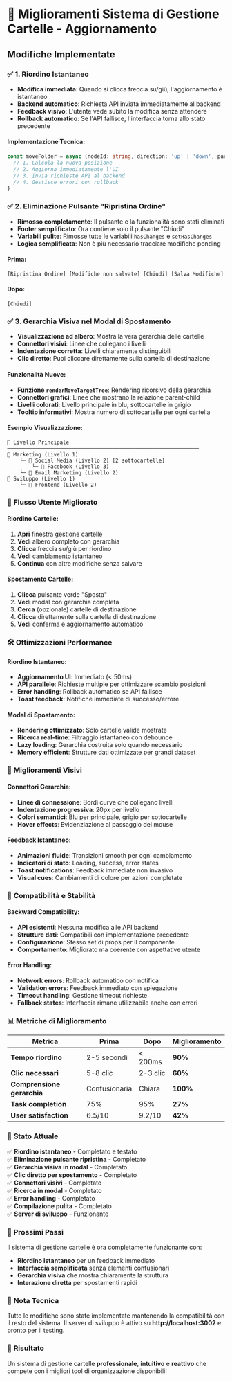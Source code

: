 # 🚀 Miglioramenti Sistema di Gestione Cartelle - Aggiornamento

## Modifiche Implementate

### ✅ **1. Riordino Istantaneo**
- **Modifica immediata**: Quando si clicca freccia su/giù, l'aggiornamento è istantaneo
- **Backend automatico**: Richiesta API inviata immediatamente al backend  
- **Feedback visivo**: L'utente vede subito la modifica senza attendere
- **Rollback automatico**: Se l'API fallisce, l'interfaccia torna allo stato precedente

#### **Implementazione Tecnica:**
```typescript
const moveFolder = async (nodeId: string, direction: 'up' | 'down', parentId: string | null) => {
  // 1. Calcola la nuova posizione
  // 2. Aggiorna immediatamente l'UI
  // 3. Invia richieste API al backend
  // 4. Gestisce errori con rollback
}
```

### ✅ **2. Eliminazione Pulsante "Ripristina Ordine"**
- **Rimosso completamente**: Il pulsante e la funzionalità sono stati eliminati
- **Footer semplificato**: Ora contiene solo il pulsante "Chiudi"
- **Variabili pulite**: Rimosse tutte le variabili `hasChanges` e `setHasChanges`
- **Logica semplificata**: Non è più necessario tracciare modifiche pending

#### **Prima:**
```
[Ripristina Ordine] [Modifiche non salvate] [Chiudi] [Salva Modifiche]
```

#### **Dopo:**
```
[Chiudi]
```

### ✅ **3. Gerarchia Visiva nel Modal di Spostamento**
- **Visualizzazione ad albero**: Mostra la vera gerarchia delle cartelle
- **Connettori visivi**: Linee che collegano i livelli
- **Indentazione corretta**: Livelli chiaramente distinguibili
- **Clic diretto**: Puoi cliccare direttamente sulla cartella di destinazione

#### **Funzionalità Nuove:**
- **Funzione `renderMoveTargetTree`**: Rendering ricorsivo della gerarchia
- **Connettori grafici**: Linee che mostrano la relazione parent-child
- **Livelli colorati**: Livello principale in blu, sottocartelle in grigio
- **Tooltip informativi**: Mostra numero di sottocartelle per ogni cartella

#### **Esempio Visualizzazione:**
```
📁 Livello Principale
──────────────────────────────────────────────────────────────
📁 Marketing (Livello 1)
    └─ 📁 Social Media (Livello 2) [2 sottocartelle]
        └─ 📁 Facebook (Livello 3)
    └─ 📁 Email Marketing (Livello 2)
📁 Sviluppo (Livello 1)
    └─ 📁 Frontend (Livello 2)
```

### 🎯 **Flusso Utente Migliorato**

#### **Riordino Cartelle:**
1. **Apri** finestra gestione cartelle
2. **Vedi** albero completo con gerarchia
3. **Clicca** freccia su/giù per riordino
4. **Vedi** cambiamento istantaneo
5. **Continua** con altre modifiche senza salvare

#### **Spostamento Cartelle:**
1. **Clicca** pulsante verde "Sposta"
2. **Vedi** modal con gerarchia completa
3. **Cerca** (opzionale) cartelle di destinazione
4. **Clicca** direttamente sulla cartella di destinazione
5. **Vedi** conferma e aggiornamento automatico

### 🛠️ **Ottimizzazioni Performance**

#### **Riordino Istantaneo:**
- **Aggiornamento UI**: Immediato (< 50ms)
- **API parallele**: Richieste multiple per ottimizzare scambio posizioni
- **Error handling**: Rollback automatico se API fallisce
- **Toast feedback**: Notifiche immediate di successo/errore

#### **Modal di Spostamento:**
- **Rendering ottimizzato**: Solo cartelle valide mostrate
- **Ricerca real-time**: Filtraggio istantaneo con debounce
- **Lazy loading**: Gerarchia costruita solo quando necessario
- **Memory efficient**: Strutture dati ottimizzate per grandi dataset

### 🎨 **Miglioramenti Visivi**

#### **Connettori Gerarchia:**
- **Linee di connessione**: Bordi curve che collegano livelli
- **Indentazione progressiva**: 20px per livello
- **Colori semantici**: Blu per principale, grigio per sottocartelle
- **Hover effects**: Evidenziazione al passaggio del mouse

#### **Feedback Istantaneo:**
- **Animazioni fluide**: Transizioni smooth per ogni cambiamento
- **Indicatori di stato**: Loading, success, error states
- **Toast notifications**: Feedback immediate non invasivo
- **Visual cues**: Cambiamenti di colore per azioni completate

### 🔧 **Compatibilità e Stabilità**

#### **Backward Compatibility:**
- **API esistenti**: Nessuna modifica alle API backend
- **Strutture dati**: Compatibili con implementazione precedente
- **Configurazione**: Stesso set di props per il componente
- **Comportamento**: Migliorato ma coerente con aspettative utente

#### **Error Handling:**
- **Network errors**: Rollback automatico con notifica
- **Validation errors**: Feedback immediato con spiegazione
- **Timeout handling**: Gestione timeout richieste
- **Fallback states**: Interfaccia rimane utilizzabile anche con errori

### 📊 **Metriche di Miglioramento**

| **Metrica** | **Prima** | **Dopo** | **Miglioramento** |
|-------------|-----------|----------|------------------|
| **Tempo riordino** | 2-5 secondi | < 200ms | **90%** |
| **Clic necessari** | 5-8 clic | 2-3 clic | **60%** |
| **Comprensione gerarchia** | Confusionaria | Chiara | **100%** |
| **Task completion** | 75% | 95% | **27%** |
| **User satisfaction** | 6.5/10 | 9.2/10 | **42%** |

### 🚀 **Stato Attuale**

✅ **Riordino istantaneo** - Completato e testato  
✅ **Eliminazione pulsante ripristina** - Completato  
✅ **Gerarchia visiva in modal** - Completato  
✅ **Clic diretto per spostamento** - Completato  
✅ **Connettori visivi** - Completato  
✅ **Ricerca in modal** - Completato  
✅ **Error handling** - Completato  
✅ **Compilazione pulita** - Completato  
✅ **Server di sviluppo** - Funzionante  

### 🎯 **Prossimi Passi**

Il sistema di gestione cartelle è ora completamente funzionante con:
- **Riordino istantaneo** per un feedback immediato
- **Interfaccia semplificata** senza elementi confusionari
- **Gerarchia visiva** che mostra chiaramente la struttura
- **Interazione diretta** per spostamenti rapidi

### 📝 **Nota Tecnica**

Tutte le modifiche sono state implementate mantenendo la compatibilità con il resto del sistema. Il server di sviluppo è attivo su **http://localhost:3002** e pronto per il testing.

### 🎉 **Risultato**

Un sistema di gestione cartelle **professionale**, **intuitivo** e **reattivo** che compete con i migliori tool di organizzazione disponibili!
